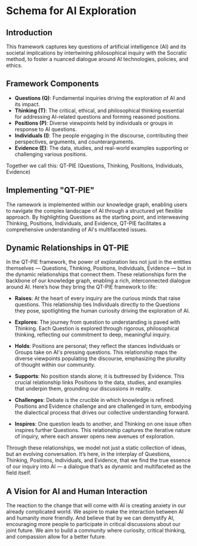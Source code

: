 # Schema for AI Exploration

## Introduction

This framework captures key questions of artificial intelligence (AI) and its societal implications by intertwining philosophical inquiry with the Socratic method, to foster a nuanced dialogue around AI technologies, policies, and ethics.

## Framework Components

- **Questions (Q)**: Fundamental inquiries driving the exploration of AI and its impact.
- **Thinking (T)**: The critical, ethical, and philosophical thinking essential for addressing AI-related questions and forming reasoned positions.
- **Positions (P)**: Diverse viewpoints held by individuals or groups in response to AI questions.
- **Individuals (I)**: The people engaging in the discourse, contributing their perspectives, arguments, and counterarguments.  
- **Evidence (E)**: The data, studies, and real-world examples supporting or challenging various positions.

Together we call this: QT-PIE (Questions, Thinking, Positions, Individuals, Evidence)

## Implementing "QT-PIE"

The ramework is implemented within our knowledge graph, enabling users to navigate the complex landscape of AI through a structured yet flexible approach. By highlighting Questions as the starting point, and interweaving Thinking, Positions, Individuals, and Evidence, QT-PIE facilitates a comprehensive understanding of AI's multifaceted issues.

## Dynamic Relationships in QT-PIE

In the QT-PIE framework, the power of exploration lies not just in the entities themselves — Questions, Thinking, Positions, Individuals, Evidence — but in the dynamic relationships that connect them. These relationships form the backbone of our knowledge graph, enabling a rich, interconnected dialogue around AI. Here’s how they bring the QT-PIE framework to life:

- **Raises**: At the heart of every inquiry are the curious minds that raise questions. This relationship ties Individuals directly to the Questions they pose, spotlighting the human curiosity driving the exploration of AI.

- **Explores**: The journey from question to understanding is paved with Thinking. Each Question is explored through rigorous, philosophical thinking, reflecting our commitment to deep, meaningful inquiry.

- **Holds**: Positions are personal; they reflect the stances Individuals or Groups take on AI's pressing questions. This relationship maps the diverse viewpoints populating the discourse, emphasizing the plurality of thought within our community.

- **Supports**: No position stands alone; it is buttressed by Evidence. This crucial relationship links Positions to the data, studies, and examples that underpin them, grounding our discussions in reality.

- **Challenges**: Debate is the crucible in which knowledge is refined. Positions and Evidence challenge and are challenged in turn, embodying the dialectical process that drives our collective understanding forward.

- **Inspires**: One question leads to another, and Thinking on one issue often inspires further Questions. This relationship captures the iterative nature of inquiry, where each answer opens new avenues of exploration.

Through these relationships, we model not just a static collection of ideas, but an evolving conversation.
 It’s here, in the interplay of Questions, Thinking, Positions, Individuals, and Evidence, that we find the true essence of our inquiry into AI — a dialogue that’s as dynamic and multifaceted as the field itself.

## A Vision for AI and Human Interaction

The reaction to the change that will come with AI is creating anxiety in our already complicated world. We aspire to make the interaction between AI and humanity more friendly.  And believe that by we can demystify AI, encouraging more people to participate in critical discussions about our joint future.  We aim to build a community where curiosity, critical thinking, and compassion allow for a better future.

